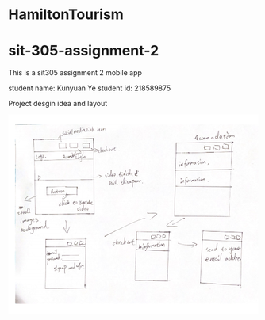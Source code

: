 # HamiltonTourism

# sit-305-assignment-2

This is a sit305 assignment 2 mobile app

student name: Kunyuan Ye student id: 218589875

Project desgin idea and layout

![](微信图片_20200531234710.png)
